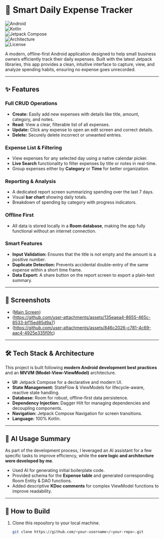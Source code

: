 # 📱 Smart Daily Expense Tracker  

![Android](https://img.shields.io/badge/Platform-Android-green?logo=android&logoColor=white)  
![Kotlin](https://img.shields.io/badge/Language-Kotlin-blueviolet?logo=kotlin&logoColor=white)  
![Jetpack Compose](https://img.shields.io/badge/UI-Jetpack%20Compose-4285F4?logo=jetpackcompose&logoColor=white)  
![Architecture](https://img.shields.io/badge/Architecture-MVVM-orange)  
![License](https://img.shields.io/badge/License-MIT-yellow)  

A modern, offline-first Android application designed to help small business owners efficiently track their daily expenses. Built with the latest Jetpack libraries, this app provides a clean, intuitive interface to capture, view, and analyze spending habits, ensuring no expense goes unrecorded.  

---

## ✨ Features  

### Full CRUD Operations  
- **Create:** Easily add new expenses with details like title, amount, category, and notes.  
- **Read:** View a clear, filterable list of all expenses.  
- **Update:** Click any expense to open an edit screen and correct details.  
- **Delete:** Securely delete incorrect or unwanted entries.  

### Expense List & Filtering  
- View expenses for any selected day using a native calendar picker.  
- **Live Search** functionality to filter expenses by title or notes in real-time.  
- Group expenses either by **Category** or **Time** for better organization.  

### Reporting & Analysis  
- A dedicated report screen summarizing spending over the last 7 days.  
- Visual **bar chart** showing daily totals.  
- Breakdown of spending by category with progress indicators.  

### Offline First  
- All data is stored locally in a **Room database**, making the app fully functional without an internet connection.  

### Smart Features  
- **Input Validation:** Ensures that the title is not empty and the amount is a positive number.  
- **Duplicate Detection:** Prevents accidental double-entry of the same expense within a short time frame.  
- **Data Export:** A share button on the report screen to export a plain-text summary.  

---

## 📸 Screenshots  

- ([Main Screen](https://github.com/user-attachments/assets/aa9512fe-b141-4b70-9c61-c03d658528a1))  
- (https://github.com/user-attachments/assets/135eaea4-8655-465c-8533-bf15ed85d9a7)
- (https://github.com/user-attachments/assets/846c2026-c781-4c69-aac4-4925e335f0fc)
 

---

## 🛠️ Tech Stack & Architecture  

This project is built following **modern Android development best practices** and an **MVVM (Model-View-ViewModel)** architecture.  

- **UI:** Jetpack Compose for a declarative and modern UI.  
- **State Management:** StateFlow & ViewModels for lifecycle-aware, reactive state handling.  
- **Database:** Room for robust, offline-first data persistence.  
- **Dependency Injection:** Dagger Hilt for managing dependencies and decoupling components.  
- **Navigation:** Jetpack Compose Navigation for screen transitions.  
- **Language:** 100% Kotlin.  

---

## 🤖 AI Usage Summary  

As part of the development process, I leveraged an AI assistant for a few specific tasks to improve efficiency, while the **core logic and architecture were developed by me**.  

- Used AI for generating initial boilerplate code.  
- Provided schema for the **Expense table** and generated corresponding Room Entity & DAO functions.  
- Added descriptive **KDoc comments** for complex ViewModel functions to improve readability.  

---

## 🚀 How to Build  

1. Clone this repository to your local machine.  
   ```bash
   git clone https://github.com/<your-username>/<your-repo>.git
